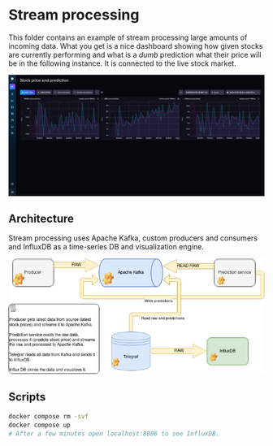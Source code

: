 # Stream processing

This folder contains an example of stream processing large amounts of incoming data. What you get is a nice dashboard showing how given stocks are currently performing and what is a *dumb* prediction what their price will be in the following instance. It is connected to the live stock market.

![Dashboard](../img/influxdb-screenshot.png)

## Architecture

Stream processing uses Apache Kafka, custom producers and consumers and InfluxDB as a time-series DB and visualization engine.

![Diagram](img/stream.png)

## Scripts

```bash
docker compose rm -svf
docker compose up
# After a few minutes open localhost:8086 to see InfluxDB.
```